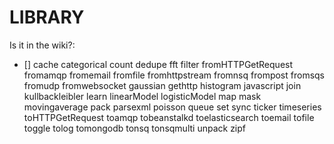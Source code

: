 LIBRARY
=======


Is it in the wiki?:

- [] cache
categorical
count
dedupe
fft
filter
fromHTTPGetRequest
fromamqp
fromemail
fromfile
fromhttpstream
fromnsq
frompost
fromsqs
fromudp
fromwebsocket
gaussian
gethttp
histogram
javascript
join
kullbackleibler
learn
linearModel
logisticModel
map
mask
movingaverage
pack
parsexml
poisson
queue
set
sync
ticker
timeseries
toHTTPGetRequest
toamqp
tobeanstalkd
toelasticsearch
toemail
tofile
toggle
tolog
tomongodb
tonsq
tonsqmulti
unpack
zipf
